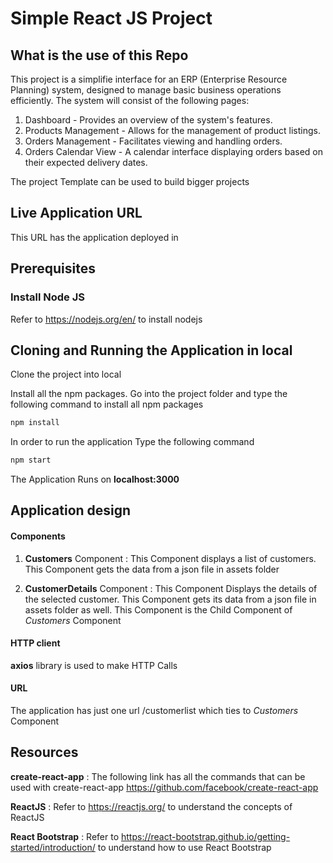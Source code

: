 # Simple React JS Project

## What is the use of this Repo

This project is a simplifie interface for an ERP (Enterprise Resource Planning) system, designed to manage basic business operations efficiently.
The system will consist of the following pages:
1. Dashboard - Provides an overview of the system's features.
2. Products Management - Allows for the management of product listings.
3. Orders Management - Facilitates viewing and handling orders.
4. Orders Calendar View - A calendar interface displaying orders based on their expected delivery dates.
   
The project Template can be used to build bigger projects

## Live Application URL
This URL has the application deployed in

## Prerequisites

### Install Node JS
Refer to https://nodejs.org/en/ to install nodejs


## Cloning and Running the Application in local

Clone the project into local

Install all the npm packages. Go into the project folder and type the following command to install all npm packages

```bash
npm install
```

In order to run the application Type the following command

```bash
npm start
```

The Application Runs on **localhost:3000**

## Application design

#### Components

1. **Customers** Component : This Component displays a list of customers. This Component gets the data from a json file in assets folder

2. **CustomerDetails** Component : This Component Displays the details of the selected customer. This Component gets its data from a json file in assets folder as well. This Component is the Child Component of *Customers* Component

#### HTTP client

**axios** library is used to make HTTP Calls

#### URL

The application has just one url /customerlist which ties to *Customers* Component

## Resources

**create-react-app** : The following link has all the commands that can be used with create-react-app
https://github.com/facebook/create-react-app

**ReactJS** : Refer to https://reactjs.org/ to understand the concepts of ReactJS

**React Bootstrap** : Refer to https://react-bootstrap.github.io/getting-started/introduction/ to understand how to use React Bootstrap
